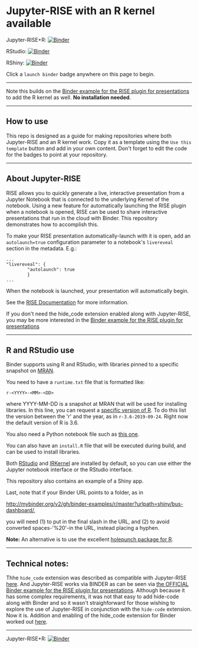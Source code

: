 # Jupyter-RISE with an R kernel available

Jupyter-RISE+R: [![Binder](http://mybinder.org/badge_logo.svg)](http://mybinder.org/v2/gh/fomightez/Jupyter-RISE-R/master?filepath=index.ipynb)

RStudio: [![Binder](http://mybinder.org/badge_logo.svg)](http://mybinder.org/v2/gh/fomightez/Jupyter-RISE-R/master?urlpath=rstudio)

RShiny: [![Binder](http://mybinder.org/badge_logo.svg)](http://mybinder.org/v2/gh/fomightez/Jupyter-RISE-R/master?urlpath=shiny/bus-dashboard/)

Click a `launch binder` badge anywhere on this page to begin.

-----

Note this builds on the [Binder example for the RISE plugin for presentations](https://github.com/binder-examples/jupyter-rise) to add the R kernel as well. **No installation needed**. 


----

## How to use

This repo is designed as a guide for making repositories where both Jupyter-RISE and an R kernel work. Copy it as a template using the `Use this template` button and add in your own content. Don't forget to edit the code for the badges to point at your repository.

-----



## About Jupyter-RISE

RISE allows you to quickly generate a live, interactive presentation from a
Jupyter Notebook that is connected to the underlying Kernel of the notebook.
Using a new feature for automatically launching
the RISE plugin when a notebook is opened, RISE can be used to share interactive
presentations that run in the cloud with Binder.
This repository demonstrates how to accomplish this.

To make your RISE presentation automatically-launch with it is open,
add an `autolaunch=true` configuration
parameter to a notebook's `livereveal` section in the
metadata. E.g.:

```
...
"livereveal": {
        "autolaunch": true
        }
...
```

When the notebook is launched, your
presentation will automatically begin.

See the [RISE Documentation](https://damianavila.github.io/RISE/)
for more information.

If you don't need the hide_code extension enabled along with Jupyter-RISE, you may be more interested in the [Binder example for the RISE plugin for presentations](https://github.com/binder-examples/jupyter-rise)


-----
## R and RStudio use

Binder supports using R and RStudio, with libraries pinned to a specific 
snapshot on [MRAN](https://mran.microsoft.com/documents/rro/reproducibility).

You need to have a `runtime.txt` file that is formatted like:

```
r-<YYYY>-<MM>-<DD>
```

where YYYY-MM-DD is a snapshot at MRAN that will be used for installing 
libraries. In this line, you can request a [specific 
version of R](https://github.com/jupyter/repo2docker/pull/772#issue-313426641). To do this list the version between the 'r' 
and the year, as in `r-3.6-2019-09-24`. Right now the default version of R is 3.6.

You also need a Python notebook file such as [this one](https://github.com/binder-examples/r/blob/master/index.ipynb).

You can also have an `install.R` file that will be executed during build, and can be used to install libraries.

Both [RStudio](https://www.rstudio.com/) and [IRKernel](https://irkernel.github.io/)
are installed by default, so you can use either the Jupyter notebook interface or
the RStudio interface.

This repository also contains an example of a Shiny app.

Last, note that if your Binder URL points to a folder, as in 

http://mybinder.org/v2/gh/binder-examples/r/master?urlpath=shiny/bus-dashboard/,

you will need (1) to put in the final slash in the URL, and (2) to avoid converted 
spaces-'%20'-in the URL, instead placing a hyphen.

**Note:** An alternative is to use the excellent [holepunch package for R](https://karthik.github.io/holepunch/articles/getting_started.html).


----

## Technical notes:

Thhe `hide_code` extension was described as compatible with Jupyter-RISE [here](https://github.com/damianavila/RISE/issues/32#issuecomment-493631621). And Jupyter-RISE works via BINDER as can be seen via [the OFFICIAL Binder example for the RISE plugin for presentations](https://github.com/binder-examples/jupyter-rise). Although because it has some complex requirements, it was not that easy to add hide-code along with Binder and so it wasn't straighforward for those wishing to explore the use of Jupyter-RISE in conjunction with the `hide-code` extension. Now it is. Addition and enabling of the hide_code extension for Binder worked out [here](https://github.com/fomightez/jupyter_hide_code).

-----

Jupyter-RISE+R: [![Binder](http://mybinder.org/badge_logo.svg)](http://mybinder.org/v2/gh/fomightez/Jupyter-RISE-R/master?filepath=index.ipynb)
